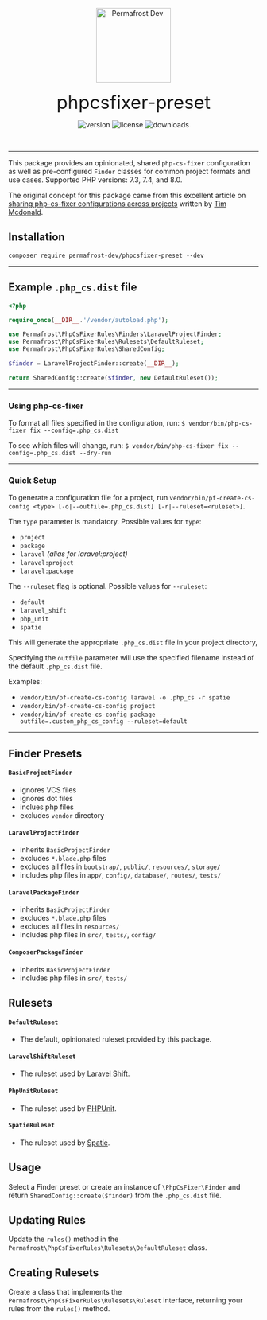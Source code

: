<p align="center">
<img src="https://static.permafrost.dev/images/permafrost-logo-02.png" alt="Permafrost Dev" height="150" style="block">
<br><br>
<span style="font-size:2.3rem">phpcsfixer-preset</span>
</p>

<p align="center">
<img src="https://img.shields.io/packagist/v/permafrost-dev/phpcsfixer-preset" alt="version"/> <img src="https://img.shields.io/packagist/l/permafrost-dev/phpcsfixer-preset" alt="license"/> <img src="https://img.shields.io/packagist/dt/permafrost-dev/phpcsfixer-preset" alt="downloads"/>
</p>

<br>

---

This package provides an opinionated, shared `php-cs-fixer` configuration as well as pre-configured `Finder` classes for common project formats and use cases. Supported PHP versions: 7.3, 7.4, and 8.0.

The original concept for this package came from this excellent article on [sharing php-cs-fixer configurations across projects](https://laravel-news.com/sharing-php-cs-fixer-rules-across-projects-and-teams)  written by [Tim Mcdonald](https://timacdonald.me/).

## Installation

`composer require permafrost-dev/phpcsfixer-preset --dev`

---

## Example `.php_cs.dist` file

```php
<?php

require_once(__DIR__.'/vendor/autoload.php');

use Permafrost\PhpCsFixerRules\Finders\LaravelProjectFinder;
use Permafrost\PhpCsFixerRules\Rulesets\DefaultRuleset;
use Permafrost\PhpCsFixerRules\SharedConfig;

$finder = LaravelProjectFinder::create(__DIR__);

return SharedConfig::create($finder, new DefaultRuleset());
```

---

### Using php-cs-fixer

To format all files specified in the configuration, run:
`$ vendor/bin/php-cs-fixer fix --config=.php_cs.dist`

To see which files will change, run:
`$ vendor/bin/php-cs-fixer fix --config=.php_cs.dist --dry-run`

---

### Quick Setup

To generate a configuration file for a project, run `vendor/bin/pf-create-cs-config <type> [-o|--outfile=.php_cs.dist] [-r|--ruleset=<ruleset>]`.

The `type` parameter is mandatory.
Possible values for `type`:

- `project`
- `package`
- `laravel` _(alias for laravel:project)_
- `laravel:project`
- `laravel:package`

The `--ruleset` flag is optional.
Possible values for `--ruleset`:

- `default`
- `laravel_shift`
- `php_unit`
- `spatie`

This will generate the appropriate `.php_cs.dist` file in your project directory,

Specifying the `outfile` parameter will use the specified filename instead of the default `.php_cs.dist` file.

Examples:
-  `vendor/bin/pf-create-cs-config laravel -o .php_cs -r spatie`
- `vendor/bin/pf-create-cs-config project`
- `vendor/bin/pf-create-cs-config package --outfile=.custom_php_cs_config --ruleset=default`

---

## Finder Presets

#### `BasicProjectFinder`

- ignores VCS files
- ignores dot files
- inclues php files
- excludes `vendor` directory

#### `LaravelProjectFinder`

- inherits `BasicProjectFinder`
- excludes `*.blade.php` files
- excludes all files in `bootstrap/`, `public/`, `resources/`, `storage/`
- includes php files in `app/`, `config/`, `database/`, `routes/`, `tests/`

#### `LaravelPackageFinder`

- inherits `BasicProjectFinder`
- excludes `*.blade.php` files
- excludes all files in `resources/`
- includes php files in `src/`, `tests/`, `config/`

#### `ComposerPackageFinder`

- inherits `BasicProjectFinder`
- includes php files in `src/`, `tests/`

## Rulesets

#### `DefaultRuleset`

- The default, opinionated ruleset provided by this package.

#### `LaravelShiftRuleset`

- The ruleset used by [Laravel Shift](https://laravelshift.com).

#### `PhpUnitRuleset`

- The ruleset used by [PHPUnit](https://github.com/sebastianbergmann/phpunit).

#### `SpatieRuleset`

- The ruleset used by [Spatie](https://github.com/spatie).

## Usage

Select a Finder preset or create an instance of `\PhpCsFixer\Finder` and return `SharedConfig::create($finder)` from the `.php_cs.dist` file.

## Updating Rules

Update the `rules()` method in the `Permafrost\PhpCsFixerRules\Rulesets\DefaultRuleset` class.

## Creating Rulesets

Create a class that implements the `Permafrost\PhpCsFixerRules\Rulesets\Ruleset` interface, returning your rules from the `rules()` method.
